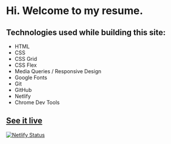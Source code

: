 # Hi. Welcome to my resume.

## Technologies used while building this site:

- HTML
- CSS
- CSS Grid
- CSS Flex
- Media Queries / Responsive Design
- Google Fonts
- Git
- GitHub
- Netlify
- Chrome Dev Tools

## [See it live](https://richardmandsresume.netlify.app/)

[![Netlify Status](https://api.netlify.com/api/v1/badges/7f2cce1d-8296-4fd9-b203-a1427b762259/deploy-status)](https://app.netlify.com/sites/richardmandsresume/deploys)
